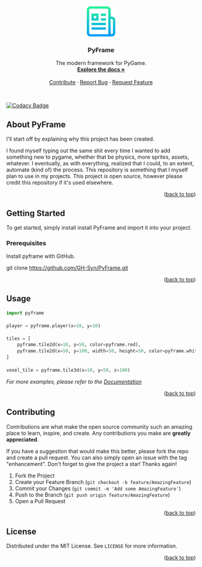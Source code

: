 <!-- Improved compatibility of back to top link: See: https://github.com/othneildrew/Best-README-Template/pull/73 -->
<a name="readme-top"></a>
<!--
*** Thanks for checking out the Best-README-Template. If you have a suggestion
*** that would make this better, please fork the repo and create a pull request
*** or simply open an issue with the tag "enhancement".
*** Don't forget to give the project a star!
*** Thanks again! Now go create something AMAZING! :D
-->



<!-- PROJECT SHIELDS -->
<!--
*** I'm using markdown "reference style" links for readability.
*** Reference links are enclosed in brackets [ ] instead of parentheses ( ).
*** See the bottom of this document for the declaration of the reference variables
*** for contributors-url, forks-url, etc. This is an optional, concise syntax you may use.
*** https://www.markdownguide.org/basic-syntax/#reference-style-links
[![Issues][issues-shield]][issues-url]
-->


<!-- PROJECT LOGO -->
<br />
<div align="center">
  <a href="https://github.com/GH-Syn/PyFrame">
    <img src=".github/Images/logo.png" alt="Logo" width="80" height="80">
  </a>

<h3 align="center">PyFrame</h3>

  <p align="center">
    The modern framework for PyGame.
    <br />
    <a href="https://gh-syn.github.io/PyFrame/"><strong>Explore the docs »</strong></a>
    <br />
    <br />
    <a href="https://github.com/GH-Syn/PyFrame">Contribute</a>
    ·
    <a href="https://github.com/GH-Syn/PyFrame/issues">Report Bug</a>
    ·
    <a href="https://github.com/GH-Syn/PyFrame/issues">Request Feature</a>
  </p>
</div>


<!-- TABLE OF CONTENTS -->
<!--
<details>
  <summary>Table of Contents</summary>
  <ol>
    <li>
      <a href="#getting-started">Getting Started</a>
      <ul>
        <li><a href="#prerequisites">Prerequisites</a></li>
        <li><a href="#installation">Installation</a></li>
      </ul>
    </li>
    <li><a href="#usage">Usage</a></li>
    <li><a href="#contributing">Contributing</a></li>
    <li><a href="#license">License</a></li>
  </ol>
</details>
-->

<br />

[![Codacy Badge](https://api.codacy.com/project/badge/Grade/399e49259c2645d1b1624a3d6a5d1961)](https://app.codacy.com/gh/GH-Syn/PyFrame?utm_source=github.com&utm_medium=referral&utm_content=GH-Syn/PyFrame&utm_campaign=Badge_Grade)

<!-- ABOUT THE PROJECT -->
## About PyFrame

I'll start off by explaining why this project has been created.

I found myself typing out the same shit every time I wanted to add something new to pygame, whether that be
physics, more sprites, assets, whatever. I eventually, as with everything, realized that I could, to an extent,
automate (kind of) the process. This repository is something that I myself plan to use in my projects. This project
*is* open source, however please credit this repository if it's used elsewhere.

<p align="right">(<a href="#readme-top">back to top</a>)</p>

<!-- GETTING STARTED -->
## Getting Started

To get started, simply install install PyFrame and import it into your project.

### Prerequisites

Install pyframe with GitHub.

git clone https://github.com/GH-Syn/PyFrame.git

<p align="right">(<a href="#readme-top">back to top</a>)</p>

<!-- USAGE EXAMPLES -->
## Usage

```python
import pyframe

player = pyframe.player(x=10, y=10)

tiles = [
    pyframe.tile2d(x=10, y=50, color=pyframe.red),
    pyframe.tile2d(x=50, y=100, width=50, height=50, color=pyframe.white)
]

voxel_tile = pyframe.tile3d(x=10, y=50, z=100)
```

_For more examples, please refer to the [Documentation](https://GH-Syn.github.io/PyFrame)_

<p align="right">(<a href="#readme-top">back to top</a>)</p>

<!-- CONTRIBUTING -->
## Contributing

Contributions are what make the open source community such an amazing place to learn, inspire, and create. Any contributions you make are **greatly appreciated**.

If you have a suggestion that would make this better, please fork the repo and create a pull request. You can also simply open an issue with the tag "enhancement".
Don't forget to give the project a star! Thanks again!

1. Fork the Project
2. Create your Feature Branch (`git checkout -b feature/AmazingFeature`)
3. Commit your Changes (`git commit -m 'Add some AmazingFeature'`)
4. Push to the Branch (`git push origin feature/AmazingFeature`)
5. Open a Pull Request

<p align="right">(<a href="#readme-top">back to top</a>)</p>


<!-- LICENSE -->
## License

Distributed under the MIT License. See `LICENSE` for more information.

<p align="right">(<a href="#readme-top">back to top</a>)</p>



<!-- MARKDOWN LINKS & IMAGES -->
<!-- https://www.markdownguide.org/basic-syntax/#reference-style-links -->
[contributors-shield]: https://img.shields.io/github/contributors/GH-Syn/PyFrame.svg?style=for-the-badge
[contributors-url]: https://github.com/GH-Syn/PyFrame/graphs/contributors
[forks-shield]: https://img.shields.io/github/forks/GH-Syn/PyFrame.svg?style=for-the-badge
[forks-url]: https://github.com/GH-Syn/PyFrame/network/members
[stars-shield]: https://img.shields.io/github/stars/GH-Syn/PyFrame.svg?style=for-the-badge
[stars-url]: https://github.com/GH-Syn/PyFrame/stargazers
[issues-shield]: https://img.shields.io/github/issues/GH-Syn/PyFrame.svg?style=for-the-badge
[issues-url]: https://github.com/GH-Syn/PyFrame/issues
[license-shield]: https://img.shields.io/github/license/GH-Syn/PyFrame.svg?style=for-the-badge
[license-url]: https://github.com/GH-Syn/PyFrame/blob/master/LICENSE
[linkedin-shield]: https://img.shields.io/badge/-LinkedIn-black.svg?style=for-the-badge&logo=linkedin&colorB=555
[linkedin-url]: https://linkedin.com/in/linkedin_username
[product-screenshot]: images/screenshot.png
[Next.js]: https://img.shields.io/badge/next.js-000000?style=for-the-badge&logo=nextdotjs&logoColor=white
[Next-url]: https://nextjs.org/
[React.js]: https://img.shields.io/badge/React-20232A?style=for-the-badge&logo=react&logoColor=61DAFB
[React-url]: https://reactjs.org/
[Vue.js]: https://img.shields.io/badge/Vue.js-35495E?style=for-the-badge&logo=vuedotjs&logoColor=4FC08D
[Vue-url]: https://vuejs.org/
[Angular.io]: https://img.shields.io/badge/Angular-DD0031?style=for-the-badge&logo=angular&logoColor=white
[Angular-url]: https://angular.io/
[Svelte.dev]: https://img.shields.io/badge/Svelte-4A4A55?style=for-the-badge&logo=svelte&logoColor=FF3E00
[Svelte-url]: https://svelte.dev/
[Laravel.com]: https://img.shields.io/badge/Laravel-FF2D20?style=for-the-badge&logo=laravel&logoColor=white
[Laravel-url]: https://laravel.com
[Bootstrap.com]: https://img.shields.io/badge/Bootstrap-563D7C?style=for-the-badge&logo=bootstrap&logoColor=white
[Bootstrap-url]: https://getbootstrap.com
[JQuery.com]: https://img.shields.io/badge/jQuery-0769AD?style=for-the-badge&logo=jquery&logoColor=white
[JQuery-url]: https://jquery.com 
